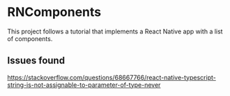 # RNComponents

This project follows a tutorial that implements a React Native app with a list of components.

## Issues found

<https://stackoverflow.com/questions/68667766/react-native-typescript-string-is-not-assignable-to-parameter-of-type-never>
